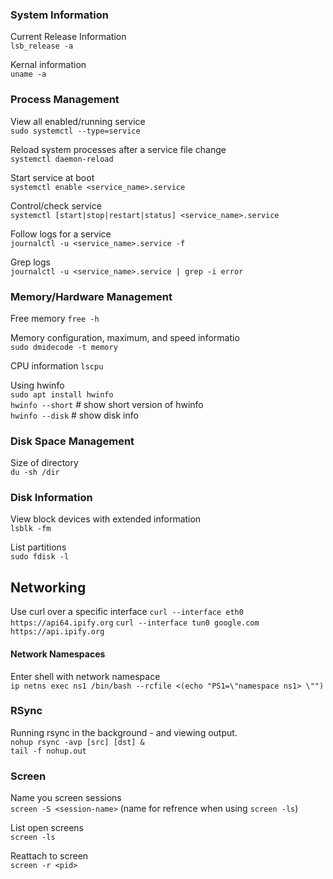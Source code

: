 ### System Information

Current Release Information \
`lsb_release -a`

Kernal information \
`uname -a`

### Process Management

View all enabled/running service \
`sudo systemctl --type=service`

Reload system processes after a service file change \
`systemctl daemon-reload`

Start service at boot \
`systemctl enable <service_name>.service`

Control/check service \
`systemctl [start|stop|restart|status] <service_name>.service`

Follow logs for a service \
`journalctl -u <service_name>.service -f`

Grep logs \
`journalctl -u <service_name>.service | grep -i error`

### Memory/Hardware Management

Free memory
`free -h`

Memory configuration, maximum, and speed informatio \
`sudo dmidecode -t memory`

CPU information
`lscpu`

Using hwinfo \
`sudo apt install hwinfo` \
`hwinfo --short` # show short version of hwinfo \
`hwinfo --disk` # show disk info


### Disk Space Management

Size of directory \
`du -sh /dir`

### Disk Information

View block devices with extended information \
`lsblk -fm`

List partitions \
`sudo fdisk -l`

## Networking

Use curl over a specific interface
`curl --interface eth0 https://api64.ipify.org`
`curl --interface tun0 google.com https://api.ipify.org`

#### Network Namespaces

Enter shell with network namespace \
`ip netns exec ns1 /bin/bash --rcfile <(echo "PS1=\"namespace ns1> \"")`

### RSync

Running rsync in the background - and viewing output. \
`nohup rsync -avp [src] [dst] &` \
`tail -f nohup.out`

### Screen

Name you screen sessions \
`screen -S <session-name>` (name for refrence when using `screen -ls`)

List open screens \
`screen -ls`

Reattach to screen \
`screen -r <pid>`
